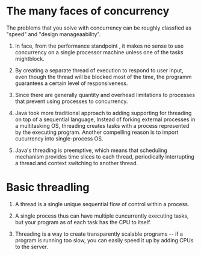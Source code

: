 # The many faces of concurrency
  The problems that you solve with concurrency can be roughly classfied as "speed" and "design manageaability".
1. In face, from the performance standpoint , it makes no sense to use concurrency on a single processor machine unless one of the 
  tasks mightblock.
  
2. By creating a separate thread of execution to respond to user input, even though the thread will be blocked most of the time, the 
  programm guarantees a certain level of responsiveness.
  
3. Since there are generally quantity and overhead limitations to processes that prevent using processes to concurrency.
  
4. Java took more traditional approach to adding supporting for threading on top of a sequential language, Instead of forking external processes in a multitasking OS, threading creates tasks with a process represented by the executing program. Another compelling reason is to import cucurrency into single-process OS.

5. Java's threading is preemptive, which means that scheduling mechanism provides time slices to each thread, periodically interrupting a 
thread and context switching to another thread.

# Basic threadling

1. A thread is a single unique sequential flow of control within a process.

2. A single process thus can have multiple cuncurrently executing tasks, but your program as of each task has the CPU to itself.

3. Threading is a way to create transparently scalable programs -- if a program is running too slow, you can easily speed it up by adding CPUs to the server.
